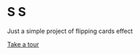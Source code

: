 # S S

Just a simple project of flipping cards effect

[Take a tour](https://double-s.netlify.app)

